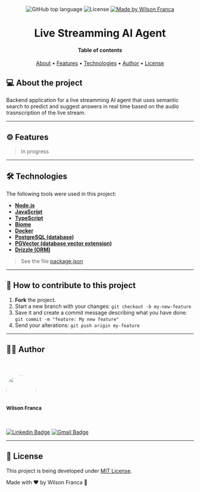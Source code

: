 <p align="center">
  <img alt="GitHub top language" src="https://img.shields.io/github/languages/top/wilsonfsouza/live-stream-agent">

   <img alt="License" src="https://img.shields.io/badge/license-MIT-%23F26C6C">

  <a href="https://www.linkedin.com/in/wilsonfsouza/">
    <img alt="Made by Wilson Franca" src="https://img.shields.io/badge/made%20by-Wilson%20Franca-%230AA186">
  </a>
</p>

<h1 align="center">
  Live Streamming AI Agent
</h1>

<h4 align="center">
  Table of contents
</h4>

<p align="center">
 <a href="#-about-the-project">About</a> •
 <a href="#-features">Features</a> • 
 <a href="#-technologies">Technologies</a> •
 <a href="#-author">Author</a> •
 <a href="#user-content--license">License</a>
</p>

## 💻 About the project

Backend application for a live streamming AI agent that uses semantic search to predict and suggest answers in real time based on the audio trasnscription of the live stream.

---

## ⚙️ Features

> In progress

---

## 🛠 Technologies

The following tools were used in this project:

- **[Node.js](https://nodejs.org/en)**
- **[JavaScript](https://www.javascript.com/)**
- **[TypeScript](https://www.typescriptlang.org/)**
- **[Biome](https://biomejs.dev/)**
- **[Docker](https://www.docker.com/)**
- **[PostgreSQL (database)](https://www.postgresql.org/)**
- **[PGVector (database vector extension)](https://github.com/pgvector/pgvector)**
- **[Drizzle (ORM)](https://orm.drizzle.team/)**

> See the file [package.json](https://github.com/wilsonfsouza/live-stream-agent/blob/main/package.json)

---

## 💪 How to contribute to this project

1. **Fork** the project.
2. Start a new branch with your changes: `git checkout -b my-new-feature`
3. Save it and create a commit message describing what you have done: `git commit -m "feature: My new feature"`
4. Send your alterations: `git push origin my-feature`

---

## 👨‍💻 Author

<br/>
<h3>
 <img style="border-radius: 50%; margin-right: 20px; width: 80px;" src="https://avatars0.githubusercontent.com/u/21347383?s=460&u=fdb399c92e369762d45d6495cbd2e87eef9e4d65&v=4" width="100px;" alt=""/>
 <br />
 <sub>Wilson Franca</sub></h3>
 <br />

[![Linkedin Badge](https://img.shields.io/badge/-Wilson-blue?style=flat-square&logo=Linkedin&logoColor=white&link=https://www.linkedin.com/in/wilsonfsouza/)](https://www.linkedin.com/in/wilsonfsouza/)
[![Gmail Badge](https://img.shields.io/badge/-wilson.franca.92@gmail.com-c14438?style=flat-square&logo=Gmail&logoColor=white&link=mailto:wilson.franca.92@gmail.com)](mailto:wilson.franca.92@gmail.com)

---

## 📝 License

This project is being developed under [MIT License](./LICENSE).

Made with ❤️ by Wilson Franca 👋
